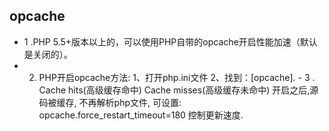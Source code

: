## opcache
   - 1 .PHP 5.5+版本以上的，可以使用PHP自带的opcache开启性能加速（默认是关闭的）。
   - 2. PHP开启opcache方法:
        1、打开php.ini文件
        2、找到：[opcache].
    - 3 . Cache hits(高级缓存命中) 
          Cache misses(高级缓存未命中)
          开启之后,源码被缓存, 不再解析php文件, 可设置: opcache.force_restart_timeout=180 控制更新速度.